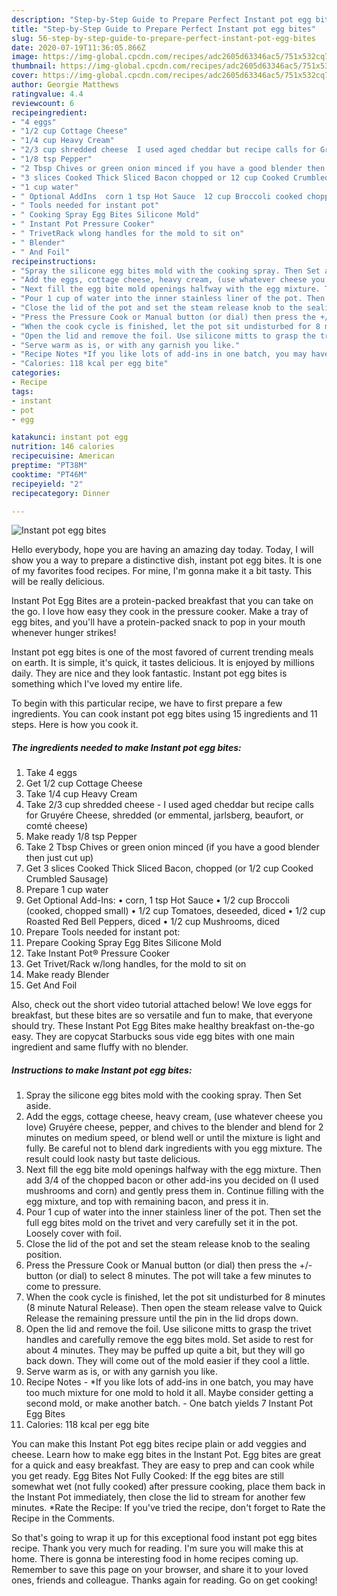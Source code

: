 ```yaml
---
description: "Step-by-Step Guide to Prepare Perfect Instant pot egg bites"
title: "Step-by-Step Guide to Prepare Perfect Instant pot egg bites"
slug: 56-step-by-step-guide-to-prepare-perfect-instant-pot-egg-bites
date: 2020-07-19T11:36:05.866Z
image: https://img-global.cpcdn.com/recipes/adc2605d63346ac5/751x532cq70/instant-pot-egg-bites-recipe-main-photo.jpg
thumbnail: https://img-global.cpcdn.com/recipes/adc2605d63346ac5/751x532cq70/instant-pot-egg-bites-recipe-main-photo.jpg
cover: https://img-global.cpcdn.com/recipes/adc2605d63346ac5/751x532cq70/instant-pot-egg-bites-recipe-main-photo.jpg
author: Georgie Matthews
ratingvalue: 4.4
reviewcount: 6
recipeingredient:
- "4 eggs"
- "1/2 cup Cottage Cheese"
- "1/4 cup Heavy Cream"
- "2/3 cup shredded cheese  I used aged cheddar but recipe calls for Gruyre Cheese shredded or emmental jarlsberg beaufort or comt cheese"
- "1/8 tsp Pepper"
- "2 Tbsp Chives or green onion minced if you have a good blender then just cut up"
- "3 slices Cooked Thick Sliced Bacon chopped or 12 cup Cooked Crumbled Sausage"
- "1 cup water"
- " Optional AddIns  corn 1 tsp Hot Sauce  12 cup Broccoli cooked chopped small  12 cup Tomatoes deseeded diced  12 cup Roasted Red Bell Peppers diced  12 cup Mushrooms diced"
- " Tools needed for instant pot"
- " Cooking Spray Egg Bites Silicone Mold"
- " Instant Pot Pressure Cooker"
- " TrivetRack wlong handles for the mold to sit on"
- " Blender"
- " And Foil"
recipeinstructions:
- "Spray the silicone egg bites mold with the cooking spray. Then Set aside."
- "Add the eggs, cottage cheese, heavy cream, (use whatever cheese you love) Gruyére cheese, pepper, and chives to the blender and blend for 2 minutes on medium speed, or blend well or until the mixture is light and fully. Be careful not to blend dark ingredients with you egg mixture. The result could look nasty but taste delicious."
- "Next fill the egg bite mold openings halfway with the egg mixture. Then add 3/4 of the chopped bacon or other add-ins you decided on (I used mushrooms and corn) and gently press them in. Continue filling with the egg mixture, and top with remaining bacon, and press it in."
- "Pour 1 cup of water into the inner stainless liner of the pot. Then set the full egg bites mold on the trivet and very carefully set it in the pot. Loosely cover with foil."
- "Close the lid of the pot and set the steam release knob to the sealing position."
- "Press the Pressure Cook or Manual button (or dial) then press the +/- button (or dial) to select 8 minutes. The pot will take a few minutes to come to pressure."
- "When the cook cycle is finished, let the pot sit undisturbed for 8 minutes (8 minute Natural Release). Then open the steam release valve to Quick Release the remaining pressure until the pin in the lid drops down."
- "Open the lid and remove the foil. Use silicone mitts to grasp the trivet handles and carefully remove the egg bites mold. Set aside to rest for about 4 minutes. They may be puffed up quite a bit, but they will go back down. They will come out of the mold easier if they cool a little."
- "Serve warm as is, or with any garnish you like."
- "Recipe Notes *If you like lots of add-ins in one batch, you may have too much mixture for one mold to hold it all. Maybe consider getting a second mold, or make another batch. One batch yields 7 Instant Pot Egg Bites"
- "Calories: 118 kcal per egg bite"
categories:
- Recipe
tags:
- instant
- pot
- egg

katakunci: instant pot egg 
nutrition: 146 calories
recipecuisine: American
preptime: "PT38M"
cooktime: "PT46M"
recipeyield: "2"
recipecategory: Dinner

---
```



![Instant pot egg bites](https://img-global.cpcdn.com/recipes/adc2605d63346ac5/751x532cq70/instant-pot-egg-bites-recipe-main-photo.jpg)

Hello everybody, hope you are having an amazing day today. Today, I will show you a way to prepare a distinctive dish, instant pot egg bites. It is one of my favorites food recipes. For mine, I'm gonna make it a bit tasty. This will be really delicious.

Instant Pot Egg Bites are a protein-packed breakfast that you can take on the go. I love how easy they cook in the pressure cooker. Make a tray of egg bites, and you&#39;ll have a protein-packed snack to pop in your mouth whenever hunger strikes!

Instant pot egg bites is one of the most favored of current trending meals on earth. It is simple, it's quick, it tastes delicious. It is enjoyed by millions daily. They are nice and they look fantastic. Instant pot egg bites is something which I've loved my entire life.


To begin with this particular recipe, we have to first prepare a few ingredients. You can cook instant pot egg bites using 15 ingredients and 11 steps. Here is how you cook it.

<!--inarticleads1-->

##### The ingredients needed to make Instant pot egg bites:

1. Take 4 eggs
1. Get 1/2 cup Cottage Cheese
1. Take 1/4 cup Heavy Cream
1. Take 2/3 cup shredded cheese - I used aged cheddar but recipe calls for Gruyére Cheese, shredded (or emmental, jarlsberg, beaufort, or comté cheese)
1. Make ready 1/8 tsp Pepper
1. Take 2 Tbsp Chives or green onion minced (if you have a good blender then just cut up)
1. Get 3 slices Cooked Thick Sliced Bacon, chopped (or 1/2 cup Cooked Crumbled Sausage)
1. Prepare 1 cup water
1. Get  Optional Add-Ins: • corn, 1 tsp Hot Sauce • 1/2 cup Broccoli (cooked, chopped small) • 1/2 cup Tomatoes, deseeded, diced • 1/2 cup Roasted Red Bell Peppers, diced • 1/2 cup Mushrooms, diced
1. Prepare  Tools needed for instant pot:
1. Prepare  Cooking Spray Egg Bites Silicone Mold
1. Take  Instant Pot® Pressure Cooker
1. Get  Trivet/Rack w/long handles, for the mold to sit on
1. Make ready  Blender
1. Get  And Foil


Also, check out the short video tutorial attached below! We love eggs for breakfast, but these bites are so versatile and fun to make, that everyone should try. These Instant Pot Egg Bites make healthy breakfast on-the-go easy. They are copycat Starbucks sous vide egg bites with one main ingredient and same fluffy with no blender. 

<!--inarticleads2-->

##### Instructions to make Instant pot egg bites:

1. Spray the silicone egg bites mold with the cooking spray. Then Set aside.
1. Add the eggs, cottage cheese, heavy cream, (use whatever cheese you love) Gruyére cheese, pepper, and chives to the blender and blend for 2 minutes on medium speed, or blend well or until the mixture is light and fully. Be careful not to blend dark ingredients with you egg mixture. The result could look nasty but taste delicious.
1. Next fill the egg bite mold openings halfway with the egg mixture. Then add 3/4 of the chopped bacon or other add-ins you decided on (I used mushrooms and corn) and gently press them in. Continue filling with the egg mixture, and top with remaining bacon, and press it in.
1. Pour 1 cup of water into the inner stainless liner of the pot. Then set the full egg bites mold on the trivet and very carefully set it in the pot. Loosely cover with foil.
1. Close the lid of the pot and set the steam release knob to the sealing position.
1. Press the Pressure Cook or Manual button (or dial) then press the +/- button (or dial) to select 8 minutes. The pot will take a few minutes to come to pressure.
1. When the cook cycle is finished, let the pot sit undisturbed for 8 minutes (8 minute Natural Release). Then open the steam release valve to Quick Release the remaining pressure until the pin in the lid drops down.
1. Open the lid and remove the foil. Use silicone mitts to grasp the trivet handles and carefully remove the egg bites mold. Set aside to rest for about 4 minutes. They may be puffed up quite a bit, but they will go back down. They will come out of the mold easier if they cool a little.
1. Serve warm as is, or with any garnish you like.
1. Recipe Notes - *If you like lots of add-ins in one batch, you may have too much mixture for one mold to hold it all. Maybe consider getting a second mold, or make another batch. - One batch yields 7 Instant Pot Egg Bites
1. Calories: 118 kcal per egg bite


You can make this Instant Pot egg bites recipe plain or add veggies and cheese. Learn how to make egg bites in the Instant Pot. Egg bites are great for a quick and easy breakfast. They are easy to prep and can cook while you get ready. Egg Bites Not Fully Cooked: If the egg bites are still somewhat wet (not fully cooked) after pressure cooking, place them back in the Instant Pot immediately, then close the lid to stream for another few minutes. *Rate the Recipe: If you&#39;ve tried the recipe, don&#39;t forget to Rate the Recipe in the Comments. 

So that's going to wrap it up for this exceptional food instant pot egg bites recipe. Thank you very much for reading. I'm sure you will make this at home. There is gonna be interesting food in home recipes coming up. Remember to save this page on your browser, and share it to your loved ones, friends and colleague. Thanks again for reading. Go on get cooking!
